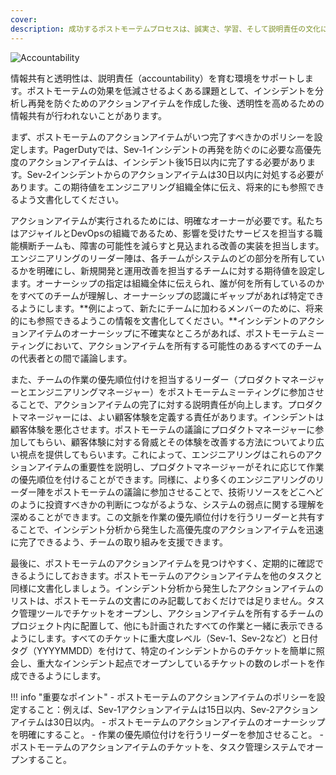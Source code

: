 ```yaml
---
cover:
description: 成功するポストモーテムプロセスは、誠実さ、学習、そして説明責任の文化に基づいています。文化の変革には経営陣の賛同が必要ですが、あなたの役割に関わらず文化の変革をリードすることができます。このガイドでは、ポストモーテムを通じた継続的学習の文化を構築する際に直面する一般的な課題と、それらを克服するための戦略について説明します。
---
```

![Accountability](../assets/img/headers/Postmortems-Accountability.png)

情報共有と透明性は、説明責任（accountability）を育む環境をサポートします。ポストモーテムの効果を低減させるよくある課題として、インシデントを分析し再発を防ぐためのアクションアイテムを作成した後、透明性を高めるための情報共有が行われないことがあります。

まず、ポストモーテムのアクションアイテムがいつ完了すべきかのポリシーを設定します。PagerDutyでは、Sev-1インシデントの再発を防ぐのに必要な高優先度のアクションアイテムは、インシデント後15日以内に完了する必要があります。Sev-2インシデントからのアクションアイテムは30日以内に対処する必要があります。この期待値をエンジニアリング組織全体に伝え、将来的にも参照できるよう文書化してください。

アクションアイテムが実行されるためには、明確なオーナーが必要です。私たちはアジャイルとDevOpsの組織であるため、影響を受けたサービスを担当する職能横断チームも、障害の可能性を減らすと見込まれる改善の実装を担当します。エンジニアリングのリーダー陣は、各チームがシステムのどの部分を所有しているかを明確にし、新規開発と運用改善を担当するチームに対する期待値を設定します。オーナーシップの指定は組織全体に伝えられ、誰が何を所有しているのかをすべてのチームが理解し、オーナーシップの認識にギャップがあれば特定できるようにします。**例によって、新たにチームに加わるメンバーのために、将来的にも参照できるようこの情報を文書化してください。**インシデントのアクションアイテムのオーナーシップに不確実なところがあれば、ポストモーテムミーティングにおいて、アクションアイテムを所有する可能性のあるすべてのチームの代表者との間で議論します。

また、チームの作業の優先順位付けを担当するリーダー（プロダクトマネージャーとエンジニアリングマネージャー）をポストモーテムミーティングに参加させることで、アクションアイテムの完了に対する説明責任が向上します。プロダクトマネージャーには、よい顧客体験を定義する責任があります。インシデントは顧客体験を悪化させます。ポストモーテムの議論にプロダクトマネージャーに参加してもらい、顧客体験に対する脅威とその体験を改善する方法についてより広い視点を提供してもらいます。これによって、エンジニアリングはこれらのアクションアイテムの重要性を説明し、プロダクトマネージャーがそれに応じて作業の優先順位を付けることができます。同様に、より多くのエンジニアリングのリーダー陣をポストモーテムの議論に参加させることで、技術リソースをどこへどのように投資すべきかの判断につながるような、システムの弱点に関する理解を深めることができます。この文脈を作業の優先順位付けを行うリーダーと共有することで、インシデント分析から発生した高優先度のアクションアイテムを迅速に完了できるよう、チームの取り組みを支援できます。

最後に、ポストモーテムのアクションアイテムを見つけやすく、定期的に確認できるようにしておきます。ポストモーテムのアクションアイテムを他のタスクと同様に文書化しましょう。インシデント分析から発生したアクションアイテムのリストは、ポストモーテムの文書にのみ記載しておくだけでは足りません。タスク管理ツールでチケットをオープンし、アクションアイテムを所有するチームのプロジェクト内に配置して、他にも計画されたすべての作業と一緒に表示できるようにします。すべてのチケットに重大度レベル（Sev-1、Sev-2など）と日付タグ（YYYYMMDD）を付けて、特定のインシデントからのチケットを簡単に照会し、重大なインシデント起点でオープンしているチケットの数のレポートを作成できるようにします。

!!! info "重要なポイント"
    - ポストモーテムのアクションアイテムのポリシーを設定すること：例えば、Sev-1アクションアイテムは15日以内、Sev-2アクションアイテムは30日以内。
    - ポストモーテムのアクションアイテムのオーナーシップを明確にすること。
    - 作業の優先順位付けを行うリーダーを参加させること。
    - ポストモーテムのアクションアイテムのチケットを、タスク管理システムでオープンすること。
